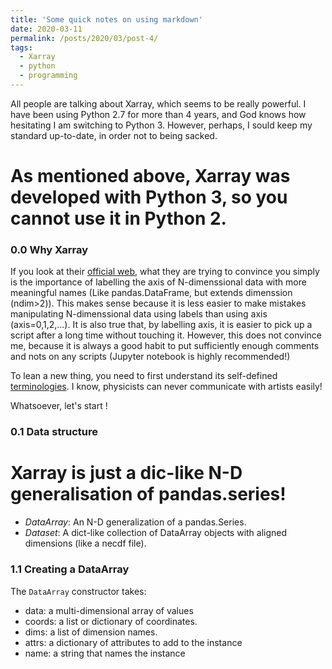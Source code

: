 ```yaml
---
title: 'Some quick notes on using markdown'
date: 2020-03-11
permalink: /posts/2020/03/post-4/
tags:
  - Xarray
  - python
  - programming
---
```


All people are talking about Xarray, which seems to be really powerful. I have been using Python 2.7 for more than 4 years, and God knows how hesitating I am switching to Python 3. However, perhaps, I sould keep my standard up-to-date, in order not to being sacked. 

As mentioned above, Xarray was developed with Python 3, so you cannot use it in Python 2.
===

### 0.0 Why Xarray
If you look at their [official web](xarray.pydata.org/en/latest/why-xarray.html), what they are trying to convince you simply is the importance of labelling the axis of N-dimenssional data with more meaningful names (Like pandas.DataFrame, but extends dimenssion (ndim>2)). This makes sense because it is less easier to make mistakes manipulating N-dimenssional data using labels than using axis (axis=0,1,2,...). 
It is also true that, by labelling axis, it is easier to pick up a script after a long time without touching it. However, this does not convince me, because it is always a good habit to put sufficiently enough comments and nots on any scripts (Jupyter notebook is highly recommended!) 

To lean a new thing, you need to first understand its self-defined [terminologies](xarray.pydata.org/en/latest/terminology.html). I know, physicists can never communicate with artists easily!

Whatsoever, let's start !

### 0.1 Data structure
Xarray is just a dic-like N-D generalisation of pandas.series!
===

- *DataArray*: An N-D generalization of a pandas.Series.
- *Dataset*: A dict-like collection of DataArray objects with aligned dimensions (like a necdf file).

### 1.1 Creating a DataArray

The `DataArray` constructor takes:

- data: a multi-dimensional array of values
- coords: a list or dictionary of coordinates.
- dims: a list of dimension names.
- attrs: a dictionary of attributes to add to the instance
- name: a string that names the instance



